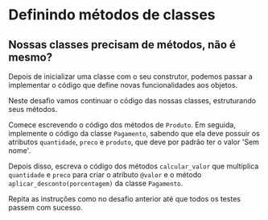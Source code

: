 # Definindo métodos de classes

## Nossas classes precisam de métodos, não é mesmo?

Depois de inicializar uma classe com o seu construtor, podemos passar a
implementar o código que define novas funcionalidades aos objetos.

Neste desafio vamos continuar o código das nossas classes, estruturando seus
métodos.

Comece escrevendo o código dos métodos de `Produto`. Em seguida, implemente o
código da classe `Pagamento`, sabendo que ela deve possuir os atributos
`quantidade`, `preco` e `produto`, que deve por padrão ter o valor 'Sem nome'.

Depois disso, escreva o código dos métodos `calcular_valor` que multiplica
`quantidade` e `preco` para criar o atributo `@valor` e o método
`aplicar_desconto(porcentagem)` da classe `Pagamento`.

Repita as instruções como no desafio anterior até que todos os testes passem com
sucesso.
